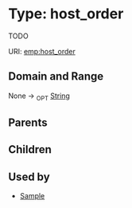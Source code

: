 
# Type: host_order


TODO

URI: [emp:host_order](https://microbiomedata/schema/emp/host_order)


## Domain and Range

None ->  <sub>OPT</sub> [String](types/String.md)

## Parents


## Children


## Used by

 * [Sample](Sample.md)
